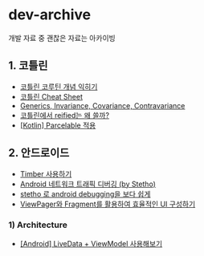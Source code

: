 # dev-archive
개발 자료 중 괜찮은 자료는 아카이빙

## 1. 코틀린
- [코틀린 코루틴 개념 익히기](https://wooooooak.github.io/kotlin/2019/08/25/%EC%BD%94%ED%8B%80%EB%A6%B0-%EC%BD%94%EB%A3%A8%ED%8B%B4-%EA%B0%9C%EB%85%90-%EC%9D%B5%ED%9E%88%EA%B8%B0/)
- [코틀린 Cheat Sheet](https://www.raywenderlich.com/6362971-kotlin-cheat-sheet-and-quick-reference)
- [Generics, Invariance, Covariance, Contravariance](https://codechacha.com/ko/generics-class-function-in-kotlin/)
- [코틀린에서 reified는 왜 쓸까?](https://sungjk.github.io/2019/09/07/kotlin-reified.html)
- [[Kotlin] Parcelable 적용](https://nobase-dev.tistory.com/238)

## 2. 안드로이드
- [Timber 사용하기](https://onemask514.tistory.com/16)
- [Android 네트워크 트래픽 디버깅 (by Stetho)](https://medium.com/@joongwon/android-%EB%84%A4%ED%8A%B8%EC%9B%8C%ED%81%AC-%ED%8A%B8%EB%9E%98%ED%94%BD-%EB%94%94%EB%B2%84%EA%B9%85-bfce67956a56)
- [stetho 로 android debugging을 보다 쉽게](https://medium.com/@sungyong/stetho-%EB%A1%9C-android-debugging%EC%9D%84-%EB%B3%B4%EB%8B%A4-%EC%89%BD%EA%B2%8C-54bb5fa0c6ee)
- [ViewPager와 Fragment를 활용하여 효율적인 UI 구성하기](https://coding-factory.tistory.com/206)

### 1) Architecture
 - [[Android] LiveData + ViewModel 사용해보기](https://junghun0.github.io/2019/05/22/android-viewmodel/)
